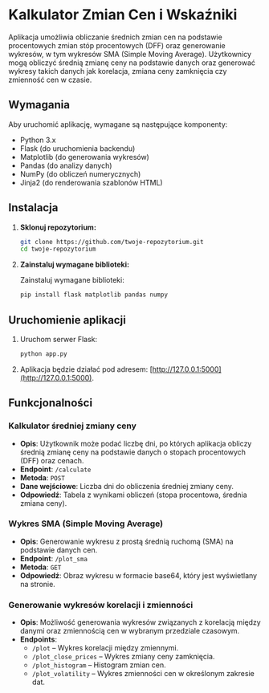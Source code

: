 # Kalkulator Zmian Cen i Wskaźniki 

Aplikacja umożliwia obliczanie średnich zmian cen na podstawie procentowych zmian stóp procentowych (DFF) oraz generowanie wykresów, w tym wykresów SMA (Simple Moving Average). Użytkownicy mogą obliczyć średnią zmianę ceny na podstawie danych oraz generować wykresy takich danych jak korelacja, zmiana ceny zamknięcia czy zmienność cen w czasie.

## Wymagania

Aby uruchomić aplikację, wymagane są następujące komponenty:

- Python 3.x
- Flask (do uruchomienia backendu)
- Matplotlib (do generowania wykresów)
- Pandas (do analizy danych)
- NumPy (do obliczeń numerycznych)
- Jinja2 (do renderowania szablonów HTML)

## Instalacja

1. **Sklonuj repozytorium:**

    ```bash
    git clone https://github.com/twoje-repozytorium.git
    cd twoje-repozytorium
    ```

2. **Zainstaluj wymagane biblioteki:**

    

    Zainstaluj wymagane biblioteki:

    ```bash
    pip install flask matplotlib pandas numpy
    ```

## Uruchomienie aplikacji

1. Uruchom serwer Flask:

    ```bash
    python app.py
    ```

2. Aplikacja będzie działać pod adresem: [http://127.0.0.1:5000](http://127.0.0.1:5000).

## Funkcjonalności

### Kalkulator średniej zmiany ceny
- **Opis**: Użytkownik może podać liczbę dni, po których aplikacja obliczy średnią zmianę ceny na podstawie danych o stopach procentowych (DFF) oraz cenach.
- **Endpoint**: `/calculate`
- **Metoda**: `POST`
- **Dane wejściowe**: Liczba dni do obliczenia średniej zmiany ceny.
- **Odpowiedź**: Tabela z wynikami obliczeń (stopa procentowa, średnia zmiana ceny).

### Wykres SMA (Simple Moving Average)
- **Opis**: Generowanie wykresu z prostą średnią ruchomą (SMA) na podstawie danych cen.
- **Endpoint**: `/plot_sma`
- **Metoda**: `GET`
- **Odpowiedź**: Obraz wykresu w formacie base64, który jest wyświetlany na stronie.

### Generowanie wykresów korelacji i zmienności
- **Opis**: Możliwość generowania wykresów związanych z korelacją między danymi oraz zmiennością cen w wybranym przedziale czasowym.
- **Endpoints**:
  - `/plot` – Wykres korelacji między zmiennymi.
  - `/plot_close_prices` – Wykres zmiany ceny zamknięcia.
  - `/plot_histogram` – Histogram zmian cen.
  - `/plot_volatility` – Wykres zmienności cen w określonym zakresie dat.
